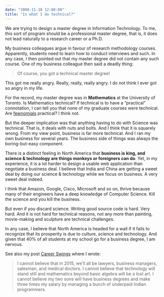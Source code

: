 ```yaml
---
date: "2008-11-18 12:00:00"
title: "Is what I do technical?"
---
```




We are trying to design a master degree in Information Technology. To me, this sort of program should be a professional master degree, that is, it does not lead naturally to a research career or a Ph.D.

My business colleagues argue in favour of research methodology courses. Apparently, students need to learn how to conduct interviews and such. In any case, I then pointed out that my master degree did not contain any such course. One of my business colleague then said a deadly thing:

> Of course, you got a technical master degree!


This got me really angry. Really, really, really angry. I do not think I ever got so angry in my life.

For the record, my master degree was in __Mathematics__ at the University of Toronto. Is Mathematics technical? If technical is to have a &ldquo;practical&rdquo; connotation, I can tell you that none of my graduate courses were technical. Are [fewnomials](http://www.barnesandnoble.com/w/fewnomials-a-khovanskii/1100899225;jsessionid=BE3D9C165A39DE97C21CE7B1BF14D056.prodnj_store01-atgap05?ean=9780821845479) practical? I think not.

But the deeper implication was that anything having to do with Science was technical. That is, it deals with nuts and bolts. And I think that it is squarely wrong. From my view point, business is far more technical. And I ran my own business for several years. The business side of things was always the boring-but-easy component.

There is a distinct feeling in North America that __business is king, and science &amp; technology are things monkeys or foreigners can do__. Yet, in my experience, it is a lot harder to design a usable web application than negotiate a business deal. I believe that India and China are getting a sweet deal by doing our science &amp; technology while we focus on business. A very sweet deal indeed.

I think that Amazon, Google, Cisco, Microsoft and so on, thrive because many of their engineers have a deep knowledge of Computer Science. Kill the science and you kill the business.

But even if you discard science. Writing good source code is hard. Very hard. And it is not hard for technical reasons, not any more than painting, movie-making and sculpture are technical challenges.

In any case, I believe that North America is headed for a wall if it fails to recognize that its prosperity is due to culture, science and technology. And given that 40% of all students at my school go for a business degree, I am nervous.

See also my post [Career Swings](/lemire/blog/2005/09/16/career-swings/) where I wrote:

> I cannot believe that in 2015, we&rsquo;ll all be lawyers, business managers, salesman, and medical doctors. I cannot believe that technology will stand still and mathematics beyond basic algebra will be a lost art. I cannot believe my two sons will have business degrees and make three times my salary by managing a bunch of underpaid Indian programmers.


